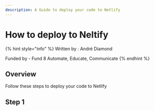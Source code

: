 ```yaml
---
description: A Guide to deploy your code to Netlify
---
```


# How to deploy to Neltify

{% hint style="info" %}
Written by : André Diamond

Funded by - Fund 8 Automate, Educate, Communicate
{% endhint %}

## Overview

Follow these steps to deploy your code to Netlify

## Step 1&#x20;

